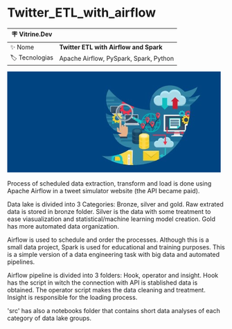 # Twitter_ETL_with_airflow

| :placard: Vitrine.Dev |     |
| -------------  | --- |
| :sparkles: Nome        | **Twitter ETL with Airflow and Spark**
| :label: Tecnologias | Apache Airflow, PySpark, Spark, Python

![](/twitter.jpg#vitrinedev)


Process of scheduled data extraction, transform and load is done using Apache Airflow in a tweet simulator website (the API became paid).

Data lake is divided into 3 Categories: Bronze, silver and gold. Raw extrated data is stored in bronze folder. Silver is the data with some treatment to ease viasualization and statistical/machine learning model creation. Gold has more automated data organization.

Airflow is used to schedule and order the processes. Although this is a small data project, Spark is used for educational and training purposes. This is a simple version of a data engineering task with big data and automated pipelines.

Airflow pipeline is divided into 3 folders: Hook, operator and insight. Hook has the script in witch the connection with API is stablished data is obtained. The operator script makes the data cleaning and treatment. Insight is responsible for the loading process.

'src' has also a notebooks folder that contains short data analyses of each category of data lake groups.
